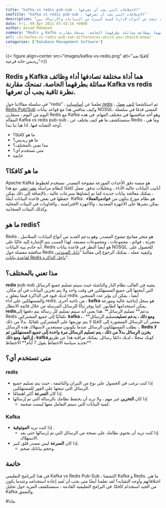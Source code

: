 ```yaml
---
title: "kafka vs redis pub-sub ، الاختلافات التي يجب أن تعرفها" 
seoTitle: "kafka vs redis pub-sub ، الاختلافات التي يجب أن تعرفها" 
description: "إذا كنت تبحث عن أدوات لإدارة كمية كبيرة من البيانات والارتباك بين Kafka و Redis. ستساعدك هذه المقالة Kafka vs Redis Pub-Sub." 
date: Fri, 09 Apr 2021 07:43:18 +0000
author: Assad Mahmood
summary: "Redis و Kafka هما أداة مختلفة تصادف قيامهما بوظائف مماثلة بطرقهما الخاصة. تمنحك مقارنة Kafka vs redis نظرة ثاقبة يجب أن تعرفها." 
url: /ar/kafka-vs-redis-pub-sub-differences-which-you-should-know/
categories: ['Database Management Software']
---
```


{{< figure align=center src="images/kafka-vs-redis.png" alt="كافكا ضد ريديس حانة فرعية">}}


## Redis و Kafka هما أداة مختلفة تصادفها أداء وظائف مماثلة بطرقهما الخاصة. تمنحك مقارنة Kafka vs redis نظرة ثاقبة يجب أن تعرفها.
في سلسلة مقالاتنا حول "redis" ، تعلمنا عن [أساسيات redis][1] ، ثم استكشفنا [كيف يعمل Redis Pub/Sub][2] وكيف يتنافس هذا مع قواعد بيانات NOSQL. المضي قدمًا في سلسلة اليوم من اليوم ، سنقارن Redis مع Kafka وهو أحد منافسيها في مختلف المهام. في هذه المقالة Kafka vs redis pub-sub ، سنستكشف ما هو كيف يختلف عن Redis ، وما هي أوجه التشابه فيها. اذا هيا بنا نبدأ.
  * ما هو كافكا؟
  * ما هو ريديس؟
  * مذا تعني بالمختلف؟
  * متى تستخدم أي؟
  * خاتمة

## ما هو كافكا؟
Apache Kafka هو منصة دفق الأحداث الموزعة مفتوحة المصدر. تستخدم لخطوط أنابيب البيانات عالية الأداء ، وتحليلات تدفق. تعمل كافكا كنظام مراسلة [نشر-نشر][3]. مع هذا ، يمكنك معالجة بيانات جديدة كما تم إنشاؤها بسرعات عالية ، بالإضافة إلى ذلك يمكن حفظها في بعض قاعدة البيانات أيضًا.
Kafka هو نظام موزع يتكون من **خوادم**و**العملاء** . يمكن نشرها على الأجهزة المعدنية ، والأجهزة الافتراضية ، والحاويات في البيئات المحلية وكذلك البيئات السحابية.

## ما هو redis؟
Redis هو متجر مفاتيح مفتوح المصدر. وهو يدعم العديد من أنواع البيانات: السلاسل ، تجزئة ، قوائم ، مجموعات ، ومجموعات مصنفة. لهذا السبب يتم الإشارة إليه غالبًا على أنه خادم بنية البيانات.
Redis هو أيضا النظر في قاعدة بيانات NOSQL. للحصول على مناقشة مفصلة حول Redis وكيفية عمله ، يمكنك الرجوع إلى مقالتنا "[دليل المبتدئين لقاعدة بيانات Redis داخل الذاكرة][1]".

## مذا تعني بالمختلف؟
**redis** pub-sub يشبه في الغالب نظام النار والناشئة حيث سيتم تسليم جميع الرسائل التي أنتجتها إلى جميع المستهلكين في وقت واحد ولا يتم تخزين البيانات في أي مكان. لديك قيود في الذاكرة فيما يتعلق بـ redis. أيضا ، يمكن أن يؤثر عدد المنتجين والمستهلكين على أداء redis.
من ناحية أخرى ، **kafka** هو سجل إنتاجية عالية وموزعة يمكن استخدامها كطابور. كما يوفر ثباتًا للرسائل المرسلة من خلال قائمة الانتظار.
**redis**يدعم** تسليم الرسائل**. هذا يعني أنه سيتم تسليم كل رسالة يتم دفعها إلى Redis تلقائيًا إلى جميع المشتركين.
**kafka **، ومع ذلك ، يدعم** تسليم**تسليم الرسائل** . بمعنى أن الرسائل المنشورة إلى كافكا لا يتم توزيعها على المشتركين تلقائيًا. بدلاً من ذلك ، يطلب المستهلكون الرسائل عندما يكونون مستعدين لاستهلاك هذه الرسائل.
**Redis **لا يخزن الرسائل بدلاً من ذلك ، يتم تسليم الرسائل مرة واحدة إلى جميع المستهلكين ثم إزالتها. ومع ذلك ،** kafka**كونك سجلًا ، لديك دائمًا رسائل. يمكنك مراقبة هذا عن طريق تحديد سياسة الاحتفاظ يقول 7 أيام** الاحتفاظ**.

## متى تستخدم أي؟

### redis
  * إذا كنت ترغب في الحصول على نوع من النيران والناشفة ، حيث يتم تسليم جميع الرسائل التي تنتجها على الفور للمستهلكين.
* إذا كان **السرعة** أكثر اهتمامًا.
* إذا كان **التخزين** غير مهم ، ولا تريد أن يحتفظ نظامك بالرسالة التي تم إرسالها
  * كمية البيانات التي سيتم التعامل معها ليست ضخمة.

### Kafka
* إذا كنت تريد **الموثوقية** .
  * إذا كنت تريد أن يحتوي نظامك على نسخة من الرسائل التي تم إرسالها حتى بعد الاستهلاك.
* إذا كان **السرعة** ليس مصدر قلق كبير.
  * وحجم بياناتك ضخم.

## خاتمة
في هذا البرنامج التعليمي Kafka vs Redis Pub-Sub ، اكتشفنا Kafka و Redis. ما هي اختلافاتهم وأوجه التشابه؟ لقد تعلمنا أيضًا متى يجب أن تُعيد إعادة استخدامه وعندما يكون من الجيد استخدام كافكا. في البرامج التعليمية القادمة ، سنستكشف المزيد حول تحليل Kafka والتعمق.



[1]: https://blog.containerize.com/database-management-software/a-beginners-guide-to-redis-in-memory-database/
[2]: https://blog.containerize.com/database-management-software/introduction-to-redis-pubsub-and-how-does-it-work/
[3]: https://blog.containerize.com/database-management-software/introduction-to-redis-pubsub-and-how-does-it-work/

#ماذا
